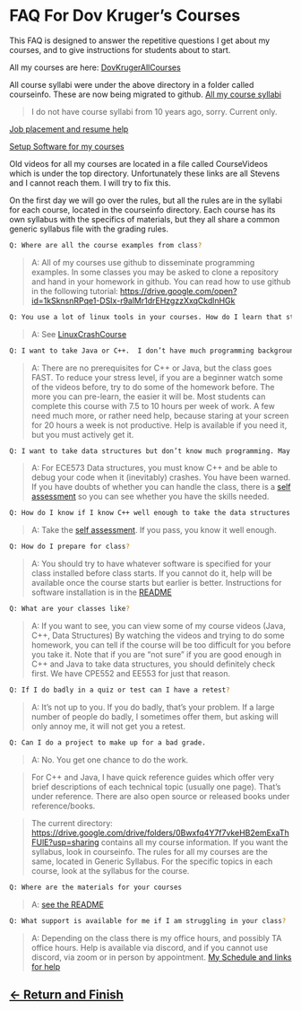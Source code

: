 # FAQ For Dov Kruger’s Courses

This FAQ is designed to answer the repetitive questions I get about my courses, and to give instructions for students about to start.

All my courses are here: [DovKrugerAllCourses](https://drive.google.com/drive/folders/0Bwxfq4Y7f7vkeHB2emExaThFUlE?resourcekey=0-vc7jfyiAfUHaAAc1ZPX5rw&usp=sharing)

All course syllabi were under the above directory in a folder called courseinfo. These are now being migrated to github.
[All my course syllabi](https://drive.google.com/drive/folders/0Bwxfq4Y7f7vkeXRQWk91YVF3MkE?resourcekey=0-PyWvn62RTq4drIitu7KrEg&usp=sharing)
> I do not have course syllabi from 10 years ago, sorry. Current only.

[Job placement and resume help](https://drive.google.com/drive/folders/0Bwxfq4Y7f7vkYnVOelNLYzdKc28?resourcekey=0-LB6C0rp-cWKM8C-DMtNTUA&usp=sharing)

[Setup Software for my courses](setup/readme.md)

Old videos for all my courses are located in a file called CourseVideos which is under the top directory. Unfortunately these links are all Stevens and I cannot reach them. I will try to fix this.

On the first day we will go over the rules, but all the rules are in the syllabi for each course, located in the courseinfo directory. Each course has its own syllabus with the specifics of materials, but they all share a common generic syllabus file with the grading rules.

```bash
Q: Where are all the course examples from class?
```

> A: All of my courses use github to disseminate programming examples. In some classes you may be asked to clone a repository and hand in your homework in github. You can read how to use github in the following tutorial: <https://drive.google.com/open?id=1kSknsnRPqe1-DSIx-r9alMr1drEHzgzzXxqCkdlnHGk>

```bash
Q: You use a lot of linux tools in your courses. How do I learn that stuff?
```

> A: See [LinuxCrashCourse](https://github.com/LinuxCrashCourse)

```bash
Q: I want to take Java or C++.  I don’t have much programming background.  Can I take your class?
```

> A: There are no prerequisites for C++ or Java, but the class goes FAST.  To reduce your stress level, if you are a beginner watch some of the videos before, try to do some of the homework before.  The more you can pre-learn, the easier it will be. Most students can complete this course with 7.5 to 10 hours per week of work. A few need much more, or rather need help, because staring at your screen for 20 hours a week is not productive. Help is available if you need it, but you must actively get it.

```bash
Q: I want to take data structures but don’t know much programming. May I?
```

> A: For ECE573 Data structures, you must know C++ and be able to debug your code when it (inevitably) crashes. You have been warned.
If you have doubts of whether you can handle the class, there is a [self assessment](selfassess.md) so you can see whether you have the skills needed.

```bash
Q: How do I know if I know C++ well enough to take the data structures class?
```

> A: Take the [self assessment](setup/CPE593/selfassess.md). If you pass, you know it well enough.

```bash
Q: How do I prepare for class?
```

> A: You should try to have whatever software is specified for your class installed before class starts. If you cannot do it, help will be available once the course starts but earlier is better. Instructions for software installation is in the [README](README.md)

```bash
Q: What are your classes like?
```

> A: If you want to see, you can view some of my course videos (Java, C++, Data Structures)
By watching the videos and trying to do some homework, you can tell if the course will be too difficult for you before you take it.  Note that if you are “not sure” if you are good enough in C++ and Java to take data structures, you should definitely check first.  We have CPE552 and EE553 for just that reason.

```bash
Q: If I do badly in a quiz or test can I have a retest?
```

> A: It’s not up to you. If you do badly, that’s your problem. If a large number of people do badly, I sometimes offer them, but asking will only annoy me, it will not get you a retest.

```bash
Q: Can I do a project to make up for a bad grade.
```

> A: No. You get one chance to do the work.

> For C++ and Java, I have quick reference guides which offer very brief descriptions of each technical topic (usually one page).  That’s under reference.  There are also open source or released books under reference/books.

> The current directory: <https://drive.google.com/drive/folders/0Bwxfq4Y7f7vkeHB2emExaThFUlE?usp=sharing>
contains all my course information.  If you want the syllabus, look in courseinfo.  The rules for all my courses are the same, located in Generic Syllabus.  For the specific topics in each course, look at the syllabus for the course.

```bash
Q: Where are the materials for your courses
```

> A: [see the README](README.md)

```bash
Q: What support is available for me if I am struggling in your class?
```

>A: Depending on the class there is my office hours, and possibly TA office hours. Help is available via discord, and if you cannot use discord, via zoom or in person by appointment. [My Schedule and links for help](http://bit.ly/3n1TA2L)

## [&larr; Return and Finish](README.md)
